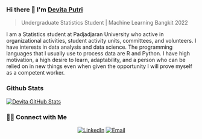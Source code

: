 <!--
**devitaaptr/devitaaptr** is a ✨ _special_ ✨ repository because its `README.md` (this file) appears on your GitHub profile.

Here are some ideas to get you started:

- 🔭 I’m currently working on ...
- 🌱 I’m currently learning ...
- 👯 I’m looking to collaborate on ...
- 🤔 I’m looking for help with ...
- 💬 Ask me about ...
- 📫 How to reach me: ...
- 😄 Pronouns: ...
- ⚡ Fun fact: ...
-->


### Hi there 👋 I'm [Devita Putri](https://www.linkedin.com/in/devitaaptr/)
> Undergraduate Statistics Student | Machine Learning Bangkit 2022

<div>
 <p>
I am a Statistics student at Padjadjaran University who active in organizational activities, student activity units, committees, and volunteers. I have interests in data analysis and data science. The programming languages that I usually use to process data are R and Python. I have high motivation, a high desire to learn, adaptability, and a person who can be relied on in new things even when given the opportunity I will prove myself as a competent worker.

</p>
</div>


### Github Stats

[![Devita GitHub Stats](https://github-readme-stats.vercel.app/api?username=devitaaptr&show_icons=true&count_private=true)](https://github.com/devitaaptr)

<h3> 🤝🏻 Connect with Me </h3>

<p align="center">
<a href="https://www.linkedin.com/in/devitaaptr/" target="_blank"><img alt="LinkedIn" src="https://img.shields.io/badge/LinkedIn-@devitaaptr-blue?style=flat&logo=linkedin"></a>
<a href="mailto:devita19002@mail.unpad.ac.id"><img alt="Email" src="https://img.shields.io/badge/Email-deita19002@mail.unpad.ac.id-blue?style=flat&logo=gmail"></a>
</p>

